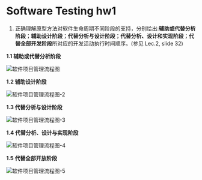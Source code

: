 # Software Testing hw1

1. 正确理解原型方法对软件生命周期不同阶段的支持，分别给出:**辅助或代替分析阶段**；**辅助设计阶段**；**代替分析与设计阶段**；**代替分析、设计和实现阶段**；**代替全部开发阶段**所对应的开发活动执行时间顺序。(参见 Lec.2, slide 32)

**1.1 辅助或代替分析阶段**

![软件项目管理流程图](../../../../../Downloads/软件项目管理流程图.png)

**1.2 辅助设计阶段**

![软件项目管理流程图-2](../../../../../Downloads/软件项目管理流程图-2.png)

**1.3 代替分析与设计阶段**

![软件项目管理流程图-3](../../../../../Downloads/软件项目管理流程图-3.png)

**1.4 代替分析、设计与实现阶段**

![软件项目管理流程图-4](../../../../../Downloads/软件项目管理流程图-4.png)

**1.5 代替全部开放阶段**

![软件项目管理流程图-5](../../../../../Downloads/软件项目管理流程图-5.png)